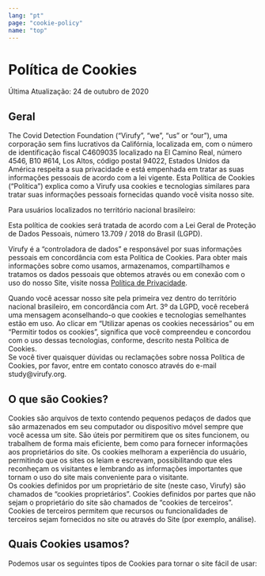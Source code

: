 ```yaml
---
lang: "pt"
page: "cookie-policy"
name: "top"
---
```

# Política de Cookies
<p class="mt-4 mb-8">Última Atualização: 24 de outubro de 2020</p>

## Geral
<p class="py-4">The Covid Detection Foundation (“Virufy”, “we”, “us” or “our”), uma corporação sem fins lucrativos da Califórnia, localizada em, com o número de identificação fiscal C4609035 localizado na El Camino Real, número 4546, B10 #614, Los Altos, código postal 94022, Estados Unidos da América respeita a sua privacidade e está empenhada em tratar as suas informações pessoais de acordo com a lei vigente. Esta Política de Cookies (“Política”) explica como a Virufy usa cookies e tecnologias similares para tratar suas informações pessoais fornecidas quando você visita nosso site.</p>

<p class="font-bold">Para usuários localizados no território nacional brasileiro:</p>
Esta política de cookies será tratada de acordo com a Lei Geral de Proteção de Dados Pessoais, número 13.709 / 2018 do Brasil (LGPD).


<p class="py-4">Virufy é a “controladora de dados” e responsável por suas informações pessoais em concordância com esta Política de Cookies. Para obter mais informações sobre como usamos, armazenamos, compartilhamos e tratamos os dados pessoais que obtemos através ou em conexão com o uso do nosso Site, visite nossa  <a class="no-underline" href="/privacy_policy">Política de Privacidade</a>.</p>

<p class="py-4">Quando você acessar nosso site pela primeira vez dentro do território nacional brasileiro, em concordância com Art. 3º da LGPD, você receberá uma mensagem aconselhando-o que cookies e tecnologias semelhantes estão em uso. Ao clicar em “Utilizar apenas os cookies necessários” ou em “Permitir todos os cookies”, significa que você compreendeu e concordou com o uso dessas tecnologias, conforme, descrito nesta Política de Cookies.<br>Se você tiver quaisquer dúvidas ou reclamações sobre nossa Política de Cookies, por favor, entre em contato conosco através do e-mail <a mailto="study@virufy.org" class="no-underline">study@virufy.org</a>.</p>

## O que são Cookies?
<p class="pt-4 pb-8">Cookies são arquivos de texto contendo pequenos pedaços de dados que são armazenados em seu computador ou dispositivo móvel sempre que você acessa um site. São úteis por permitirem que os sites funcionem, ou trabalhem de forma mais eficiente, bem como para fornecer informações aos proprietários do site. Os cookies melhoram a experiência do usuário, permitindo que os sites os leiam e escrevam, possibilitando que eles reconheçam os visitantes e lembrando as informações importantes que tornam o uso do site mais conveniente para o visitante.<br>Os cookies definidos por um proprietário de site (neste caso, Virufy) são chamados de “cookies proprietários”. Cookies definidos por partes que não sejam o proprietário do site são chamados de “cookies de terceiros”. Cookies de terceiros permitem que recursos ou funcionalidades de terceiros sejam fornecidos no site ou através do Site (por exemplo, análise).</p>

## Quais Cookies usamos?
<p class="py-4">Podemos usar os seguintes tipos de Cookies para tornar o site fácil de usar:</p>
